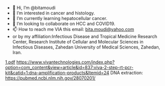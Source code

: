 - 👋 Hi, I’m @bitamoudi
- 👀 I’m interested in cancer and histology.
- 🌱 I’m currently learning hepatocellular cancer.
- 💞️ I’m looking to collaborate on HCC and COVID19.
- 📫 How to reach me VIA this email: bita.moudi@yahoo.com
- or by my affiliation:Infectious Disease and Tropical Medicine Research Center, Research Institute of Cellular and Molecular Sciences in Infectious Diseases, Zahedan University of Medical Sciences, Zahedan, Iran.

<!---
bitamoudi/bitamoudi is a ✨ special ✨ repository because its `README.md` (this file) appears on your GitHub profile.
You can click the Preview link to take a look at your changes.
--->
[1.pdf](https://github.com/bitamoudi/bitamoudi/files/8644470/1.pdf)
https://www.vivantechnologies.com/index.php?option=com_content&view=article&id=837:viva-2-step-rt-pcr-kit&catid=1:dna-amplification-products&Itemid=24
DNA extraction: https://pubmed.ncbi.nlm.nih.gov/28070201/
